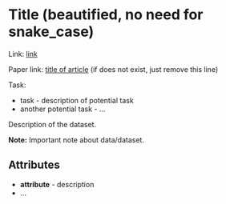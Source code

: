 # Title (beautified, no need for snake_case)

Link: [link](link)

Paper link: [title of article](link) (if does not exist, just remove this line)

Task:
* task - description of potential task
* another potential task - ...

Description of the dataset.

**Note:** Important note about data/dataset.


## Attributes

* **attribute** - description
* ...
